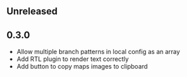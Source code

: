 ## Unreleased

## 0.3.0

- Allow multiple branch patterns in local config as an array
- Add RTL plugin to render text correctly
- Add button to copy maps images to clipboard

